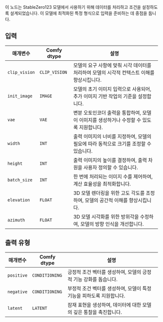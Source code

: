 
이 노드는 StableZero123 모델에서 사용하기 위해 데이터를 처리하고 조건을 설정하도록 설계되었습니다. 이 모델에 최적화된 특정 형식으로 입력을 준비하는 데 중점을 둡니다.

## 입력

| 매개변수             | Comfy dtype        | 설명 |
|----------------------|--------------------|-------------|
| `clip_vision`         | `CLIP_VISION`      | 모델의 요구 사항에 맞춰 시각 데이터를 처리하여 모델의 시각적 컨텍스트 이해를 향상시킵니다. |
| `init_image`          | `IMAGE`            | 모델의 초기 이미지 입력으로 사용되어, 추가 이미지 기반 작업의 기준을 설정합니다. |
| `vae`                 | `VAE`              | 변분 오토인코더 출력을 통합하여, 모델이 이미지를 생성하거나 수정할 수 있도록 지원합니다. |
| `width`               | `INT`              | 출력 이미지의 너비를 지정하여, 모델의 필요에 따라 동적으로 크기를 조정할 수 있습니다. |
| `height`              | `INT`              | 출력 이미지의 높이를 결정하여, 출력 차원을 사용자 정의할 수 있습니다. |
| `batch_size`          | `INT`              | 한 번에 처리되는 이미지 수를 제어하여, 계산 효율성을 최적화합니다. |
| `elevation`           | `FLOAT`            | 3D 모델 렌더링을 위한 고도 각도를 조정하여, 모델의 공간적 이해를 향상시킵니다. |
| `azimuth`             | `FLOAT`            | 3D 모델 시각화를 위한 방위각을 수정하여, 모델의 방향 인식을 개선합니다. |

## 출력 유형

| 매개변수     | Comfy dtype  | 설명 |
|---------------|--------------|-------------|
| `positive`    | `CONDITIONING` | 긍정적 조건 벡터를 생성하여, 모델의 긍정적 기능 강화를 돕습니다. |
| `negative`    | `CONDITIONING` | 부정적 조건 벡터를 생성하여, 모델이 특정 기능을 피하도록 지원합니다. |
| `latent`      | `LATENT`     | 잠재 표현을 생성하여, 데이터에 대한 모델의 깊은 통찰을 촉진합니다. |
